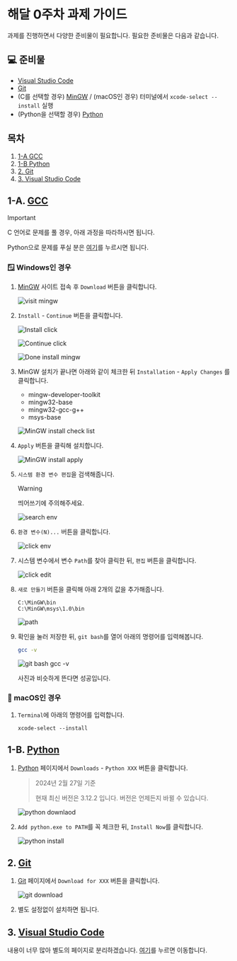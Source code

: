 # 해달 0주차 과제 가이드

과제를 진행하면서 다양한 준비물이 필요합니다. 필요한 준비물은 다음과 같습니다.

## 💻 준비물

- [Visual Studio Code](https://code.visualstudio.com/)
- [Git](https://git-scm.com/)
- (C를 선택할 경우) [MinGW](https://sourceforge.net/projects/mingw/) / (macOS인 경우) 터미널에서 `xcode-select --install` 실행
- (Python을 선택할 경우) [Python](https://www.python.org/)

## 목차

1. [1-A GCC](#1-a-gcc)
1. [1-B Python](#1-b-python)
1. [2. Git](#2-git)
1. [3. Visual Studio Code](#3-visual-studio-code)

## 1-A. [GCC](https://sourceforge.net/projects/mingw/)

> [!IMPORTANT]
>
> C 언어로 문제를 풀 경우, 아래 과정을 따라하시면 됩니다.
>
> Python으로 문제를 푸실 분은 [여기](#1-b-python-설치하기)를 누르시면 됩니다.

### 🪟 Windows인 경우

1. [MinGW](https://sourceforge.net/projects/mingw/) 사이트 접속 후 `Download` 버튼을 클릭합니다.

    ![visit mingw](../assets/2-1.png)

1. `Install` - `Continue` 버튼을 클릭합니다.

    ![Install click](../assets/2-2.png)

    ![Continue click](../assets/2-3.png)

    ![Done install mingw](../assets/2-4.png)

1. MinGW 설치가 끝나면 아래와 같이 체크한 뒤 `Installation` - `Apply Changes` 를 클릭합니다.

    - mingw-developer-toolkit
    - mingw32-base
    - mingw32-gcc-g++
    - msys-base

    ![MinGW install check list](../assets/2-5.png)

1. `Apply` 버튼을 클릭해 설치합니다.

    ![MinGW install apply](../assets/2-6.png)

1. `시스템 환경 변수 편집`을 검색해줍니다.

    > [!WARNING]
    >
    > 띄어쓰기에 주의해주세요.

    ![search env](../assets/2-7.png)

1. `환경 변수(N)...` 버튼을 클릭합니다.

    ![click env](../assets/2-8.png)

1. 시스템 변수에서 변수 `Path`를 찾아 클릭한 뒤, `편집` 버튼을 클릭합니다.

    ![click edit](../assets/2-9.png)

1. `새로 만들기` 버튼을 클릭해 아래 2개의 값을 추가해줍니다.

    ```
    C:\MinGW\bin
    C:\MinGW\msys\1.0\bin
    ```

    ![path](../assets/2-10.png)

1. 확인을 눌러 저장한 뒤, `git bash`를 열어 아래의 명령어를 입력해봅니다.

    ```bash
    gcc -v
    ```

    ![git bash gcc -v](../assets/2-11.png)

    사진과 비슷하게 뜬다면 성공입니다.

### 🍎 macOS인 경우

1. `Terminal`에 아래의 명령어를 입력합니다.

    ```
    xcode-select --install
    ```

## 1-B. [Python](https://www.python.org/)

1. [Python](https://www.python.org/) 페이지에서 `Downloads` - `Python XXX` 버튼을 클릭합니다.

    > 2024년 2월 27일 기준
    >
    > 현재 최신 버전은 3.12.2 입니다. 버전은 언제든지 바뀔 수 있습니다.

    ![python downlaod](../assets/2-12.png)

1. `Add python.exe to PATH`를 꼭 체크한 뒤, `Install Now`를 클릭합니다.

    ![python install](../assets/2-13.png)

## 2. [Git](https://git-scm.com/)

1. [Git](https://git-scm.com/) 페이지에서 `Download for XXX` 버튼을 클릭합니다.

    ![git download](../assets/2-14.png)

1. 별도 설정없이 설치하면 됩니다.

## 3. [Visual Studio Code](https://code.visualstudio.com/)

내용이 너무 많아 별도의 페이지로 분리하겠습니다. [여기](./2_1_visual_studio_code.md)를 누르면 이동합니다.